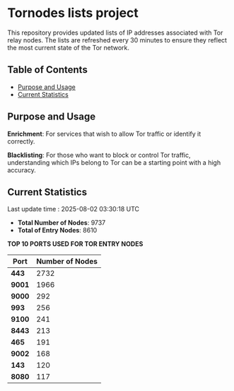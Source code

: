 # Tornodes lists project

This repository provides updated lists of IP addresses associated with Tor relay nodes. The lists are refreshed every 30 minutes to ensure they reflect the most current state of the Tor network.

## Table of Contents

- [Purpose and Usage](#purpose-and-usage)
- [Current Statistics](#current-statistics)


## Purpose and Usage

**Enrichment**: For services that wish to allow Tor traffic or identify it correctly.

**Blacklisting**: For those who want to block or control Tor traffic, understanding which IPs belong to Tor can be a starting point with a high accuracy.

## Current Statistics

Last update time : 2025-08-02 03:30:18 UTC

- **Total Number of Nodes**: 9737
- **Total of Entry Nodes**: 8610

**TOP 10 PORTS USED FOR TOR ENTRY NODES**

| **Port** | **Number of Nodes** |
|------|-----------------|
| **443**   | 2732  |
| **9001**   | 1966  |
| **9000**   | 292  |
| **993**   | 256  |
| **9100**   | 241  |
| **8443**   | 213  |
| **465**   | 191  |
| **9002**   | 168  |
| **143**   | 120  |
| **8080**   | 117  |

